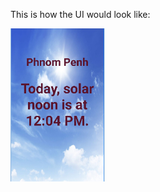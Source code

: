 This is how the UI would look like:

<img src="https://github.com/vathanak-mao/solarnoon/blob/main/.github/demo.png" width="30%"/>
